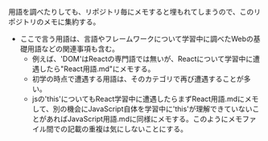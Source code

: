 用語を調べたりしても、リポジトリ毎にメモすると埋もれてしまうので、このリポジトリのメモに集約する。  
- ここで言う用語は、言語やフレームワークについて学習中に調べたWebの基礎用語などの関連事項も含む。  
  - 例えば、'DOM'はReactの専門語では無いが、Reactについて学習中に遭遇したら"React用語.md"にメモする。  
  - 初学の時点で遭遇する用語は、そのカテゴリで再び遭遇することが多い。  
  - jsの'this'についてもReact学習中に遭遇したらまずReact用語.mdにメモして、別の機会にJavaScript自体を学習中に'this'が理解できていないことがあればJavaScript用語.mdに同様にメモする。このようにメモファイル間での記載の重複は気にしないことにする。